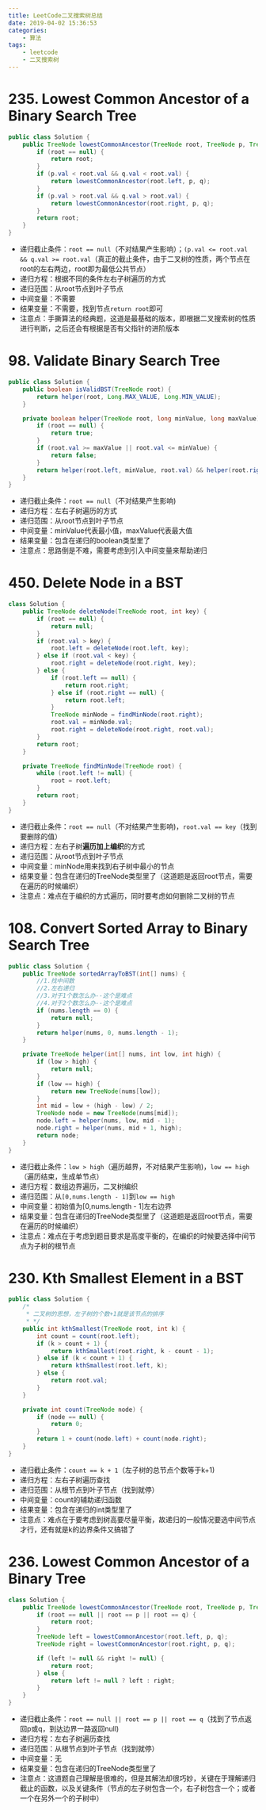 ```yaml
---
title: LeetCode二叉搜索树总结
date: 2019-04-02 15:36:53
categories: 
    - 算法
tags:
    - leetcode
    - 二叉搜索树
---
```


# 235. Lowest Common Ancestor of a Binary Search Tree
```java
public class Solution {
    public TreeNode lowestCommonAncestor(TreeNode root, TreeNode p, TreeNode q) {
        if (root == null) {
            return root;
        }
        if (p.val < root.val && q.val < root.val) {
            return lowestCommonAncestor(root.left, p, q);
        }
        if (p.val > root.val && q.val > root.val) {
            return lowestCommonAncestor(root.right, p, q);
        }
        return root;
    }
}
```
* 递归截止条件：`root == null`（不对结果产生影响）；`(p.val <= root.val && q.val >= root.val`（真正的截止条件，由于二叉树的性质，两个节点在root的左右两边，root即为最低公共节点）
* 递归方程：根据不同的条件左右子树遍历的方式
* 递归范围：从root节点到叶子节点
* 中间变量：不需要
* 结果变量：不需要，找到节点`return root`即可
* 注意点：手撕算法的经典题，这道是最基础的版本，即根据二叉搜索树的性质进行判断，之后还会有根据是否有父指针的进阶版本

# 98. Validate Binary Search Tree
```java
public class Solution {
    public boolean isValidBST(TreeNode root) {
        return helper(root, Long.MAX_VALUE, Long.MIN_VALUE);
    }

    private boolean helper(TreeNode root, long minValue, long maxValue) {
        if (root == null) {
            return true;
        }
        if (root.val >= maxValue || root.val <= minValue) {
            return false;
        }
        return helper(root.left, minValue, root.val) && helper(root.right, root.val, maxValue);
    }
}
```
* 递归截止条件：`root == null`（不对结果产生影响)
* 递归方程：左右子树遍历的方式
* 递归范围：从root节点到叶子节点
* 中间变量：minValue代表最小值，maxValue代表最大值
* 结果变量：包含在递归的boolean类型里了
* 注意点：思路倒是不难，需要考虑到引入中间变量来帮助递归

# 450. Delete Node in a BST
```java
class Solution {
    public TreeNode deleteNode(TreeNode root, int key) {
        if (root == null) {
            return null;
        }
        if (root.val > key) {
            root.left = deleteNode(root.left, key);
        } else if (root.val < key) {
            root.right = deleteNode(root.right, key);
        } else {
            if (root.left == null) {
                return root.right;
            } else if (root.right == null) {
                return root.left;
            }
            TreeNode minNode = findMinNode(root.right);
            root.val = minNode.val;
            root.right = deleteNode(root.right, root.val);
        }
        return root;
    }

    private TreeNode findMinNode(TreeNode root) {
        while (root.left != null) {
            root = root.left;
        }
        return root;
    }
}
```
* 递归截止条件：`root == null`（不对结果产生影响)，`root.val == key`（找到要删除的值）
* 递归方程：左右子树**遍历加上编织**的方式
* 递归范围：从root节点到叶子节点
* 中间变量：minNode用来找到右子树中最小的节点
* 结果变量：包含在递归的TreeNode类型里了（这道题是返回root节点，需要在遍历的时候编织）
* 注意点：难点在于编织的方式遍历，同时要考虑如何删除二叉树的节点

# 108. Convert Sorted Array to Binary Search Tree
```java
public class Solution {
    public TreeNode sortedArrayToBST(int[] nums) {
        //1.找中间数
        //2.左右递归
        //3.对于1个数怎么办--这个是难点
        //4.对于2个数怎么办--这个是难点
        if (nums.length == 0) {
            return null;
        }
        return helper(nums, 0, nums.length - 1);
    }

    private TreeNode helper(int[] nums, int low, int high) {
        if (low > high) {
            return null;
        }
        if (low == high) {
            return new TreeNode(nums[low]);
        }
        int mid = low + (high - low) / 2;
        TreeNode node = new TreeNode(nums[mid]);
        node.left = helper(nums, low, mid - 1);
        node.right = helper(nums, mid + 1, high);
        return node;
    }
}
```
* 递归截止条件：`low > high`（遍历越界，不对结果产生影响)，`low == high`（遍历结束，生成单节点）
* 递归方程：数组边界遍历，二叉树编织
* 递归范围：从`[0,nums.length - 1]`到`low == high`
* 中间变量：初始值为[0,nums.length - 1]左右边界
* 结果变量：包含在递归的TreeNode类型里了（这道题是返回root节点，需要在遍历的时候编织）
* 注意点：难点在于考虑到题目要求是高度平衡的，在编织的时候要选择中间节点为子树的根节点

# 230. Kth Smallest Element in a BST
```java
public class Solution {
    /*
     * 二叉树的思想，左子树的个数+1就是该节点的排序
     * */
    public int kthSmallest(TreeNode root, int k) {
        int count = count(root.left);
        if (k > count + 1) {
            return kthSmallest(root.right, k - count - 1);
        } else if (k < count + 1) {
            return kthSmallest(root.left, k);
        } else {
            return root.val;
        }
    }

    private int count(TreeNode node) {
        if (node == null) {
            return 0;
        }
        return 1 + count(node.left) + count(node.right);
    }
}
```
* 递归截止条件：`count == k + 1`（左子树的总节点个数等于k+1)
* 递归方程：左右子树遍历查找
* 递归范围：从根节点到叶子节点（找到就停）
* 中间变量：count的辅助递归函数
* 结果变量：包含在递归的int类型里了
* 注意点：难点在于要考虑到树高要尽量平衡，故递归的一般情况要选中间节点才行，还有就是k的边界条件又搞错了

# 236. Lowest Common Ancestor of a Binary Tree
```java
class Solution {
    public TreeNode lowestCommonAncestor(TreeNode root, TreeNode p, TreeNode q) {
        if (root == null || root == p || root == q) {
            return root;
        }
        TreeNode left = lowestCommonAncestor(root.left, p, q);
        TreeNode right = lowestCommonAncestor(root.right, p, q);

        if (left != null && right != null) {
            return root;
        } else {
            return left != null ? left : right;
        }
    }
}
```
* 递归截止条件：`root == null || root == p || root == q`（找到了节点返回p或q，到达边界一路返回null)
* 递归方程：左右子树遍历查找
* 递归范围：从根节点到叶子节点（找到就停）
* 中间变量：无
* 结果变量：包含在递归的TreeNode类型里了
* 注意点：这道题自己理解是很难的，但是其解法却很巧妙，关键在于理解递归截止的函数，以及关键条件（节点的左子树包含一个，右子树包含一个；或者一个在另外一个的子树中）
